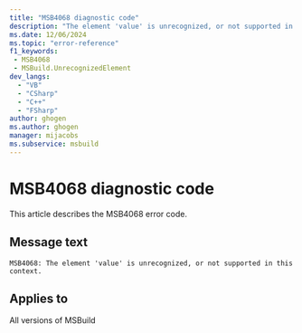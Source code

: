 ```yaml
---
title: "MSB4068 diagnostic code"
description: "The element 'value' is unrecognized, or not supported in this context."
ms.date: 12/06/2024
ms.topic: "error-reference"
f1_keywords:
 - MSB4068
 - MSBuild.UnrecognizedElement
dev_langs:
  - "VB"
  - "CSharp"
  - "C++"
  - "FSharp"
author: ghogen
ms.author: ghogen
manager: mijacobs
ms.subservice: msbuild
---
```


# MSB4068 diagnostic code

<!-- :::ErrorDefinitionDescription::: -->
<!-- :::editable-content name="introDescription"::: -->
This article describes the MSB4068 error code.
<!-- :::editable-content-end::: -->

## Message text

```output
MSB4068: The element 'value' is unrecognized, or not supported in this context.
```

<!-- :::editable-content name="postOutputDescription"::: -->
<!--
{StrBegin="MSB4068: "}
-->
<!-- :::editable-content-end::: -->
<!-- :::ErrorDefinitionDescription-end::: -->

## Applies to

All versions of MSBuild
